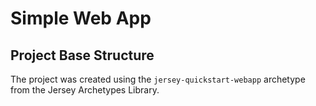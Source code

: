 # Simple Web App

## Project Base Structure
The project was created using the `jersey-quickstart-webapp` archetype from the Jersey Archetypes Library.

